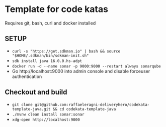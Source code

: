 # Template for code katas

Requires git, bash, curl and docker installed

## SETUP

- `curl -s "https://get.sdkman.io" | bash && source "$HOME/.sdkman/bin/sdkman-init.sh"`
- `sdk install java 16.0.0.hs-adpt`
- `docker run -d --name sonar -p 9000:9000 --restart always sonarqube`
- Go http://localhost:9000 into admin console and disable forceuser authentication

## Checkout and build

- `git clone git@github.com:raffaeleragni-deliveryhero/codekata-template-java.git && cd codekata-template-java`
- `./mvnw clean install sonar:sonar`
- `xdg-open http://localhost:9000`

